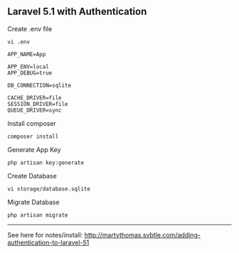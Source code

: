 ## Laravel 5.1 with Authentication

Create .env file

    vi .env

    APP_NAME=App
    
    APP_ENV=local
    APP_DEBUG=true
    
    DB_CONNECTION=sqlite
    
    CACHE_DRIVER=file
    SESSION_DRIVER=file
    QUEUE_DRIVER=sync

Install composer

    composer install
  
Generate App Key

    php artisan key:generate

Create Database

    vi storage/database.sqlite
  
Migrate Database

    php artisan migrate

  

---

See here for notes/install: http://martythomas.svbtle.com/adding-authentication-to-laravel-51
